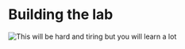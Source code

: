 # Building the lab

![This will be hard and tiring but you will learn a lot](../../.gitbook/assets/rick_thelab.gif)



